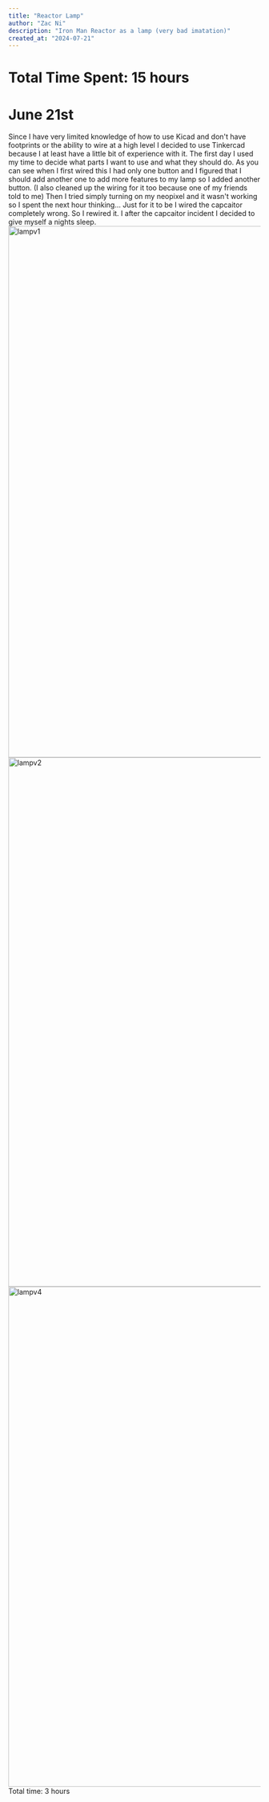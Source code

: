 ```yaml
---
title: "Reactor Lamp"
author: "Zac Ni"
description: "Iron Man Reactor as a lamp (very bad imatation)"
created_at: "2024-07-21"
---
```


# Total Time Spent: 15 hours

# June 21st
Since I have very limited knowledge of how to use Kicad and don't have footprints or the ability to wire at a high level I decided to use Tinkercad because I at least have a little bit of experience with it. The first day I used my time to decide what parts I want to use and what they should do. As you can see when I first wired this I had only one button and I figured that I should add another one to add more features to my lamp so I added another button. (I also cleaned up the wiring for it too because one of my friends told to me) Then I tried simply turning on my neopixel and it wasn't working so I spent the next hour thinking... Just for it to be I wired the capcaitor completely wrong. So I rewired it. I after the capcaitor incident I decided to give myself a nights sleep.
<img width="1404" height="1059" alt="lampv1" src="https://github.com/user-attachments/assets/964cf000-7eb4-491b-ba7f-d6d42013315b" />
<img width="1477" height="1055" alt="lampv2" src="https://github.com/user-attachments/assets/d7a72c5f-6160-4e1d-9d31-924e54883689" />
<img width="1475" height="997" alt="lampv4" src="https://github.com/user-attachments/assets/a076e6f0-1134-4f66-b240-37b3ea76f88a" />
Total time: 3 hours
